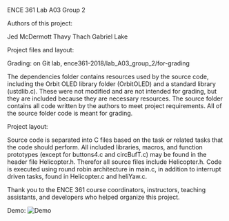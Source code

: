 ENCE 361 Lab A03 Group 2


Authors of this project:

Jed McDermott
Thavy Thach
Gabriel Lake


Project files and layout:

Grading: on Git lab, ence361-2018/lab_A03_group_2/for-grading

The dependencies folder contains resources used by the source code,
including the Orbit OLED library folder (OrbitOLED) and a standard library (ustdlib.c). These
were not modified and are not intended for grading, but they are included because they are 
necessary resources. The source folder contains all code written by the authors to meet 
project requirements. All of the source folder code is meant for grading. 


Project layout:

Source code is separated into C files based on the task or related tasks that the code should perform. 
All included libraries, macros, and function prototypes  (except for buttons4.c and circBufT.c) may be found
in the header file Helicopter.h. Therefor all source files include Helicopter.h. Code is executed using round
robin architecture in main.c, in addition to interrupt driven tasks, found in Helicopter.c and heliYaw.c. 


Thank you to the ENCE 361 course coordinators, instructors, teaching assistants, and developers who
helped organize this project. 

Demo:
![Demo](https://github.com/thavythach/Embedded-Helicopter/blob/master/helicopter.gif?raw=true)
